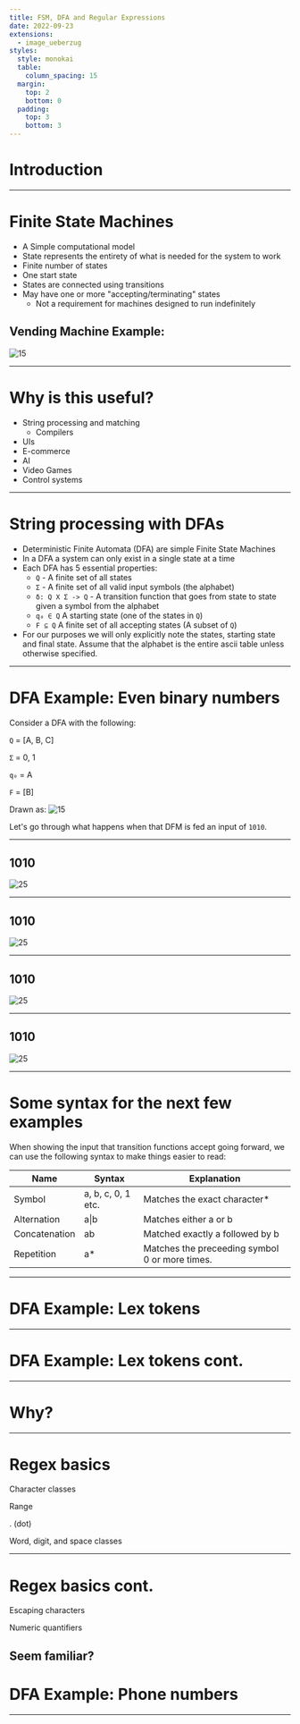 ```yaml
---
title: FSM, DFA and Regular Expressions
date: 2022-09-23
extensions:
  - image_ueberzug
styles:
  style: monokai
  table:
    column_spacing: 15
  margin:
    top: 2
    bottom: 0
  padding:
    top: 3
    bottom: 3
---
```


# Introduction

---

# Finite State Machines

- A Simple computational model
- State represents the entirety of what is needed for the system to work
- Finite number of states
- One start state
- States are connected using transitions
- May have one or more "accepting/terminating" states
  - Not a requirement for machines designed to run indefinitely

## Vending Machine Example:

![15](./fsm_example.gv.png)

---

# Why is this useful?

- String processing and matching
  - Compilers
- UIs
- E-commerce
- AI
- Video Games
- Control systems

---

# String processing with DFAs

- Deterministic Finite Automata (DFA) are simple Finite State Machines
- In a DFA a system can only exist in a single state at a time
- Each DFA has 5 essential properties:
  - `Q` - A finite set of all states
  - `Σ` - A finite set of all valid input symbols (the alphabet)
  - `δ: Q X Σ -> Q` - A transition function that goes from state to state given a symbol from the alphabet
  - `q₀ ∈ Q` A starting state (one of the states in `Q`)
  - `F ⊆ Q` A finite set of all accepting states (A subset of `Q`)
- For our purposes we will only explicitly note the states, starting state and final state. Assume that the alphabet is the entire ascii table unless otherwise specified.

---

# DFA Example: Even binary numbers

Consider a DFA with the following:

`Q` = [A, B, C]

`Σ` = 0, 1

`q₀` = A

`F` = [B]

Drawn as:
![15](./even_binary_dfa-1.gv.png)

Let's go through what happens when that DFM is fed an input of `1010`.

---

## **1**010

![25](./even_binary_dfa-2.gv.png)

---

## 1**0**10

![25](./even_binary_dfa-3.gv.png)

---

## 10**1**0

![25](./even_binary_dfa-4.gv.png)

---


## 101**0**

![25](./even_binary_dfa-5.gv.png)

---

# Some syntax for the next few examples

When showing the input that transition functions accept going forward, we can use the following
syntax to make things easier to read:

| Name          | Syntax             | Explanation                                    |
| ------------- | ------------------ | ---------------------------------------------- |
| Symbol        | a, b, c, 0, 1 etc. | Matches the exact character\*                  |
| Alternation   | a\|b               | Matches either a or b                          |
| Concatenation | ab                 | Matched exactly a followed by b                |
| Repetition    | a\*                | Matches the preceeding symbol 0 or more times. |

---

# DFA Example: Lex tokens

---

# DFA Example: Lex tokens cont.

---

# Why?

---

# Regex basics

Character classes

Range

. (dot)

Word, digit, and space classes

---

# Regex basics cont.

Escaping characters

Numeric quantifiers

## Seem familiar?

# DFA Example: Phone numbers

---
